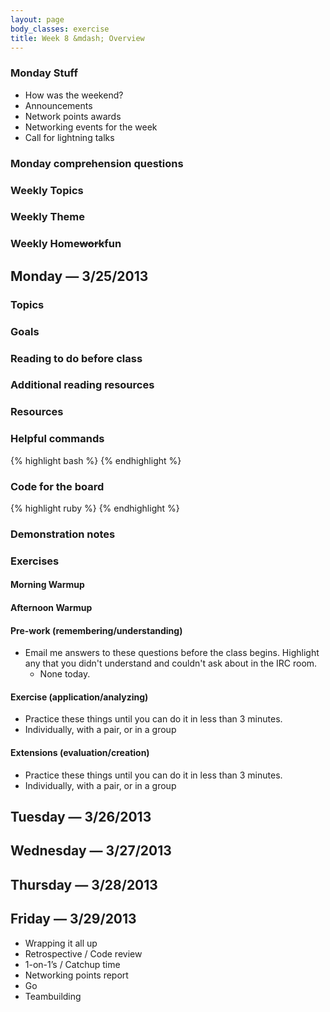 ```yaml
---
layout: page
body_classes: exercise
title: Week 8 &mdash; Overview
---
```


### Monday Stuff
* How was the weekend?
* Announcements
* Network points awards
* Networking events for the week
* Call for lightning talks

### Monday comprehension questions
### Weekly Topics
### Weekly Theme
### Weekly Home<del>work</del>**fun**


## Monday &mdash; 3/25/2013
### Topics
### Goals
### Reading to do before class
### Additional reading resources
### Resources
### Helpful commands
{% highlight bash %}
{% endhighlight %}
### Code for the board
{% highlight ruby %}
{% endhighlight %}
### Demonstration notes
### Exercises
#### Morning Warmup
#### Afternoon Warmup
#### Pre-work (remembering/understanding)

* Email me answers to these questions before the class begins. Highlight any that you didn't understand and couldn't ask about in the IRC room.
  * None today.

#### Exercise (application/analyzing)

* Practice these things until you can do it in less than 3 minutes.
* Individually, with a pair, or in a group

#### Extensions (evaluation/creation)

* Practice these things until you can do it in less than 3 minutes.
* Individually, with a pair, or in a group

## Tuesday &mdash; 3/26/2013
## Wednesday &mdash; 3/27/2013
## Thursday &mdash; 3/28/2013
## Friday &mdash; 3/29/2013
* Wrapping it all up
* Retrospective / Code review
* 1-on-1’s / Catchup time
* Networking points report
* Go
* Teambuilding




















